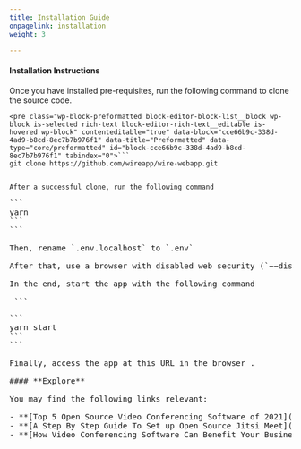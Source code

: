 ```yaml
---
title: Installation Guide
onpagelink: installation
weight: 3

---
```


#### **Installation Instructions**

Once you have installed pre-requisites, run the following command to clone the source code.

 ```
<pre class="wp-block-preformatted block-editor-block-list__block wp-block is-selected rich-text block-editor-rich-text__editable is-hovered wp-block" contenteditable="true" data-block="cce66b9c-338d-4ad9-b8cd-8ec7b7b976f1" data-title="Preformatted" data-type="core/preformatted" id="block-cce66b9c-338d-4ad9-b8cd-8ec7b7b976f1" tabindex="0">```
git clone https://github.com/wireapp/wire-webapp.git
```
```

After a successful clone, run the following command

 ```
<pre class="wp-block-preformatted block-editor-block-list__block wp-block is-selected rich-text block-editor-rich-text__editable wp-block" contenteditable="true" data-block="0941df23-2e55-42d5-886b-93d9cb3d1065" data-title="Preformatted" data-type="core/preformatted" id="block-0941df23-2e55-42d5-886b-93d9cb3d1065" spellcheck="false" tabindex="0">```
yarn
```
```

Then, rename `.env.localhost` to `.env`

After that, use a browser with disabled web security (`−−disable−web−security` in Chrome) to circumvent CORS issues when connecting to our backend from localhost

In the end, start the app with the following command

 ```
<pre class="wp-block-preformatted block-editor-block-list__block wp-block is-selected rich-text block-editor-rich-text__editable wp-block" contenteditable="true" data-block="0941df23-2e55-42d5-886b-93d9cb3d1065" data-title="Preformatted" data-type="core/preformatted" id="block-0941df23-2e55-42d5-886b-93d9cb3d1065" spellcheck="false" tabindex="0">```
yarn start
```
```

Finally, access the app at this URL in the browser <https://localhost:8081/auth/>.

#### **Explore**

You may find the following links relevant:

- **[Top 5 Open Source Video Conferencing Software of 2021](https://blog.containerize.com/2021/01/22/Top-5-Open-Source-Video-Conferencing-Software-of-2021/)**
- **[A Step By Step Guide To Set up Open Source Jitsi Meet](https://blog.containerize.com/2020/11/19/how-to-set-up-open-source-jitsi-meet/)**
- **[How Video Conferencing Software Can Benefit Your Business](https://blog.containerize.com/2020/11/13/how-video-conferencing-software-can-benefit-your-business/)**
 
